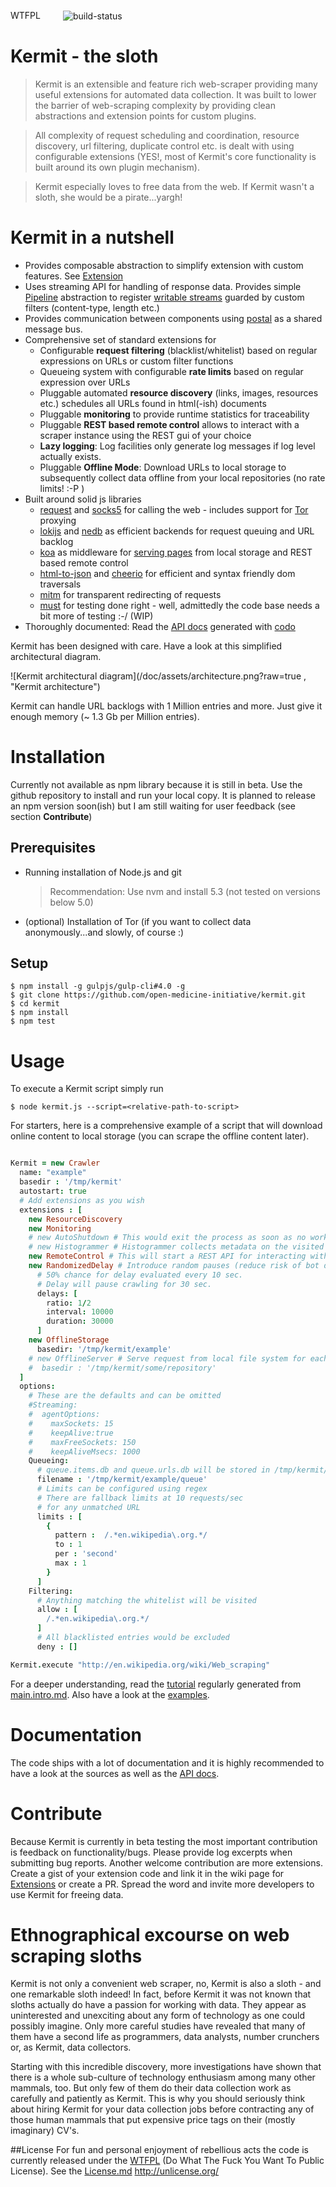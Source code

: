 <a href="http://www.wtfpl.net/"><img
       src="http://www.wtfpl.net/wp-content/uploads/2012/12/wtfpl-badge-4.png"
       width="80" height="15" alt="WTFPL" /></a>
<img src="https://travis-ci.org/bennidi/mbassador.svg?branch=master" alt="build-status" />
# Kermit - the sloth

> Kermit is an extensible and feature rich web-scraper providing many useful extensions for
> automated data collection. It was built to lower the barrier of web-scraping complexity by providing
> clean abstractions and extension points for custom plugins.

> All complexity of request scheduling and coordination, resource discovery, url filtering, duplicate control etc.
> is dealt with using configurable extensions (YES!, most of Kermit's core functionality is built around its own
> plugin mechanism).

> Kermit especially loves to free data from the web. If Kermit wasn't a sloth, she would be a pirate...yargh!


Kermit in a nutshell
========================

  * Provides composable abstraction to simplify extension with custom features. See [Extension](http://open-medicine-initiative.github.io/kermit/main/class/Extension.html)
  * Uses streaming API for handling of response data. Provides simple [Pipeline](http://open-medicine-initiative.github.io/kermit/main/class/Pipeline.html) abstraction to register [writable streams](https://nodejs.org/api/stream.html#stream_class_stream_writable) guarded by custom filters (content-type, length etc.)
  * Provides communication between components using [postal](https://www.npmjs.com/package/postal) as a shared message bus.
  * Comprehensive set of standard extensions for
    * Configurable **request filtering** (blacklist/whitelist) based on regular expressions on URLs or custom filter functions
    * Queueing system with configurable **rate limits** based on regular expression over URLs
    * Pluggable automated **resource discovery** (links, images, resources etc.) schedules all URLs found in html(-ish) documents
    * Pluggable **monitoring** to provide runtime statistics for traceability
    * Pluggable **REST based remote control** allows to interact with a scraper instance using the REST gui of your choice
    * **Lazy logging**: Log facilities only generate log messages if log level actually exists.
    * Pluggable **Offline Mode**: Download URLs to local storage to subsequently collect data offline from your local repositories (no rate limits! :-P )
  * Built around solid js libraries
    * [request](https://www.npmjs.com/package/request) and [socks5](https://www.npmjs.com/package/socks5-http-client)
    for calling the web - includes support for [Tor](https://www.torproject.org/) proxying
    * [lokijs](https://www.npmjs.com/package/lokijs) and [nedb](https://www.npmjs.com/package/nedb) as efficient backends for request queuing and URL backlog
    * [koa](https://www.npmjs.com/package/koa) as middleware for [serving pages](https://www.npmjs.com/package/koa-static) from local storage 
     and REST based remote control
    * [html-to-json](https://www.npmjs.com/package/html-to-json) and [cheerio](https://www.npmjs.com/package/cheerio) for efficient and syntax friendly dom traversals
    * [mitm](https://www.npmjs.com/package/mitm) for transparent redirecting of requests
    * [must](https://www.npmjs.com/package/must) for testing done right - well, admittedly the code base needs a bit more of testing  :-/ (WIP)
  * Thoroughly documented: Read the [API docs](https://open-medicine-initiative.github.io/kermit/main/index.html) generated with [codo](https://github.com/coffeedoc/codo) 


Kermit has been designed with care. Have a look at this simplified architectural diagram.

![Kermit architectural diagram](/doc/assets/architecture.png?raw=true , "Kermit architecture")

Kermit can handle URL backlogs with 1 Million entries and more. Just give it enough memory (~ 1.3 Gb per Million entries).

# Installation
    
Currently not available as npm library because it is still in beta. Use the github repository to install
and run your local copy. It is planned to release an npm version soon(ish) but I am still waiting for
user feedback (see section **Contribute**)
    
## Prerequisites
    
  * Running installation of Node.js and git
    > Recommendation: Use nvm and install 5.3 (not tested on versions below 5.0)
  * (optional) Installation of Tor  (if you want to collect data anonymously...and slowly, of course :)

## Setup
    
	$ npm install -g gulpjs/gulp-cli#4.0 -g
	$ git clone https://github.com/open-medicine-initiative/kermit.git
	$ cd kermit
	$ npm install
	$ npm test

# Usage

To execute a Kermit script simply run

    $ node kermit.js --script=<relative-path-to-script>

For starters, here is a comprehensive example of a script that will download online content
to local storage (you can scrape the offline content later).

```coffeescript

Kermit = new Crawler
  name: "example"
  basedir : '/tmp/kermit'
  autostart: true
  # Add extensions as you wish
  extensions : [
    new ResourceDiscovery
    new Monitoring
    # new AutoShutdown # This would exit the process as soon as no work is left in queue
    # new Histogrammer # Histogrammer collects metadata on the visited URLs
    new RemoteControl # This will start a REST API for interacting with the crawler
    new RandomizedDelay # Introduce random pauses (reduce risk of bot detection)
      # 50% chance for delay evaluated every 10 sec.
      # Delay will pause crawling for 30 sec.
      delays: [
        ratio: 1/2
        interval: 10000
        duration: 30000
      ]
    new OfflineStorage
      basedir: '/tmp/kermit/example'
    # new OfflineServer # Serve request from local file system for each previously downloaded URL  
    #  basedir : '/tmp/kermit/some/repository'
  ]
  options:
    # These are the defaults and can be omitted
    #Streaming:
    #  agentOptions:
    #    maxSockets: 15
    #    keepAlive:true
    #    maxFreeSockets: 150
    #    keepAliveMsecs: 1000
    Queueing:
      # queue.items.db and queue.urls.db will be stored in /tmp/kermit/example
      filename : '/tmp/kermit/example/queue'
      # Limits can be configured using regex
      # There are fallback limits at 10 requests/sec
      # for any unmatched URL
      limits : [
        {
          pattern :  /.*en.wikipedia\.org.*/
          to : 1
          per : 'second'
          max : 1
        }
      ]
    Filtering:
      # Anything matching the whitelist will be visited
      allow : [
        /.*en.wikipedia\.org.*/
      ]
      # All blacklisted entries would be excluded
      deny : []

Kermit.execute "http://en.wikipedia.org/wiki/Web_scraping"

```

For a deeper understanding, read the [tutorial](http://open-medicine-initiative.github.io/kermit/main/index.html) 
regularly generated from [main.intro.md](./doc/main.intro.md). Also have a look at the [examples](./src/examples). 

# Documentation

The code ships with a lot of documentation and it is highly recommended to have a look at
the sources as well as the [API docs](https://open-medicine-initiative.github.io/kermit/main.index.html).

# Contribute

Because Kermit is currently in beta testing the most important contribution is feedback on functionality/bugs. 
Please provide log excerpts when submitting bug reports.
Another welcome contribution are more extensions. Create a gist of your extension
code and link it in the wiki page for [Extensions](https://github.com/open-medicine-initiative/kermit/wiki/Extensions) or create a PR.
Spread the word and invite more developers to use Kermit for freeing data.

# Ethnographical excourse on web scraping sloths
Kermit is not only a convenient web scraper, no, Kermit is also a sloth - and one remarkable sloth indeed! 
In fact, before Kermit it was not known that sloths actually do have a passion for working with data. 
They appear as uninterested and unexciting about any form of technology as one could possibly imagine. 
Only more careful studies have revealed that many of them have a second life as programmers, data analysts,
number crunchers or, as Kermit, data collectors.

Starting with this incredible discovery, more investigations have shown that there is a whole sub-culture
of technology enthusiasm among many other mammals, too. But only few of them do their data collection work as
carefully and patiently as Kermit. This is why you should seriously think about hiring Kermit for your
data collection jobs before contracting any of those human mammals that put expensive price
tags on their (mostly imaginary) CV's.

##License
For fun and personal enjoyment of rebellious acts the code is currently released under the [WTFPL](https://en.wikipedia.org/wiki/WTFPL)
(Do What The Fuck You Want To Public License). See the [License.md](License.md)
http://unlicense.org/